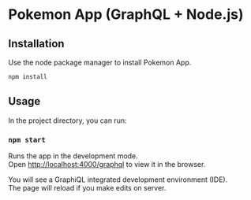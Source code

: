 # Pokemon App (GraphQL + Node.js)

## Installation

Use the node package manager to install Pokemon App.

```bash
npm install
```

## Usage

In the project directory, you can run:

### `npm start`

Runs the app in the development mode.\
Open [http://localhost:4000/graphql](http://localhost:4000/graphql) to view it in the browser.

You will see a GraphiQL integrated development environment (IDE).\
The page will reload if you make edits on server.
